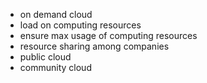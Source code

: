 - on demand cloud
- load on computing resources
- ensure max usage of computing resources
- resource sharing among companies
- public cloud
- community cloud